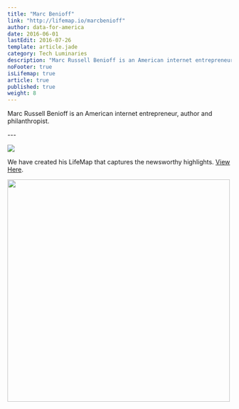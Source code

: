 ```yaml
---
title: "Marc Benioff"
link: "http://lifemap.io/marcbenioff"
author: data-for-america
date: 2016-06-01
lastEdit: 2016-07-26
template: article.jade
category: Tech Luminaries
description: "Marc Russell Benioff is an American internet entrepreneur, author and philanthropist."
noFooter: true
isLifemap: true
article: true
published: true
weight: 8
---
```


<p>
  Marc Russell Benioff is an American internet entrepreneur, author and philanthropist.
</p>
---
<p>
<img class="ui medium image" style="margin: 0 auto;" src="http://lifemap.io/img/marcbenioff.gif" />
</p>
<p>
   We have created his LifeMap that captures the newsworthy highlights. <a href="http://lifemap.io/marcbenioff/" target="_blank">View Here</a>.
</p>
<a href="http://lifemap.io/marcbenioff/" target="_blank">
<img class="ui medium image" style="width:500px; margin: 0 auto;" src="/img/lifemap/marcbenioff.jpg" />
</a>
